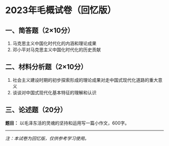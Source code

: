 # 2023年毛概试卷（回忆版）

## 一、简答题（2×10分）

1. 马克思主义中国化时代化的内涵和理论成果
2. 邓小平对马克思主义中国化时代化的历史贡献

## 二、材料分析题（2×10分）

1. 社会主义建设时期的初步探索形成的理论成果对走中国式现代化道路的重大意义
2. 谈谈对中国式现代化基本特征的理解和认识

## 三、论述题（20分）

**题目：** 以毛泽东活的灵魂的坚持和运用写一篇小作文，600字。

---

*注：本试卷为回忆版，仅供参考学习使用。*

